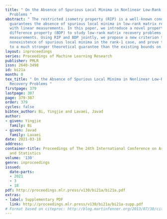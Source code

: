 ```yaml
---
title: " On the Absence of Spurious Local Minima in Nonlinear Low-Rank Matrix Recovery
  Problems "
abstract: " The restricted isometry property (RIP) is a well-known condition that
  guarantees the absence of spurious local minima in low-rank matrix recovery problems
  with linear measurements. In this paper, we introduce a novel property named bound
  difference property (BDP) to study low-rank matrix recovery problems with nonlinear
  measurements. Using RIP and BDP jointly, we propose a new criterion to certify the
  nonexistence of spurious local minima in the rank-1 case, and prove that it leads
  to a much stronger theoretical guarantee than the existing bounds on RIP. "
layout: inproceedings
series: Proceedings of Machine Learning Research
publisher: PMLR
issn: 2640-3498
id: bi21a
month: 0
tex_title: " On the Absence of Spurious Local Minima in Nonlinear Low-Rank Matrix
  Recovery Problems "
firstpage: 379
lastpage: 387
page: 379-387
order: 379
cycles: false
bibtex_author: Bi, Yingjie and Lavaei, Javad
author:
- given: Yingjie
  family: Bi
- given: Javad
  family: Lavaei
date: 2021-03-18
address:
container-title: Proceedings of The 24th International Conference on Artificial Intelligence
  and Statistics
volume: '130'
genre: inproceedings
issued:
  date-parts:
  - 2021
  - 3
  - 18
pdf: http://proceedings.mlr.press/v130/bi21a/bi21a.pdf
extras:
- label: Supplementary PDF
  link: http://proceedings.mlr.press/v130/bi21a/bi21a-supp.pdf
# Format based on citeproc: http://blog.martinfenner.org/2013/07/30/citeproc-yaml-for-bibliographies/
---
```

